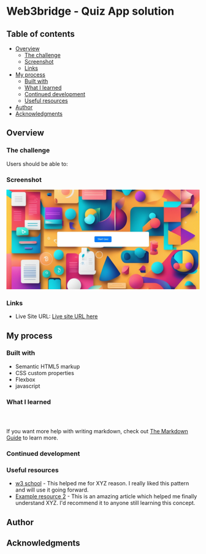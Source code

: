 # Web3bridge - Quiz App solution

## Table of contents

- [Overview](#overview)
  - [The challenge](#the-challenge)
  - [Screenshot](#screenshot)
  - [Links](#links)
- [My process](#my-process)
  - [Built with](#built-with)
  - [What I learned](#what-i-learned)
  - [Continued development](#continued-development)
  - [Useful resources](#useful-resources)
- [Author](#author)
- [Acknowledgments](#acknowledgments)

## Overview

### The challenge

Users should be able to:

<!-- - View the optimal layout for each of the website's pages depending on their device's screen size
- See hover states for all interactive elements on the page
- View each page and be able to toggle between the tabs to see new information -->

### Screenshot

![page](./media/screenshot.jpeg)

### Links

- Live Site URL: [Live site URL here](https://quiz-app-313.netlify.app/)

## My process

### Built with

- Semantic HTML5 markup
- CSS custom properties
- Flexbox
- javascript

### What I learned

```html

```

```css

```

```js

```

If you want more help with writing markdown, check out [The Markdown Guide](https://www.markdownguide.org/) to learn more.

### Continued development

<!-- Use this section to outline areas that you want to continue focusing on in future projects. These could be concepts you're still not completely comfortable with or techniques you found useful that you want to refine and perfect. -->

### Useful resources

- [w3 school](https://www.example.com) - This helped me for XYZ reason. I really liked this pattern and will use it going forward.
- [Example resource 2](https://www.example.com) - This is an amazing article which helped me finally understand XYZ. I'd recommend it to anyone still learning this concept.

## Author

<!-- - Website - [Awoyemi patrick Gbenga](https://www.your-site.com) -->
<!-- - Twitter - [@valuehorizons](https://www.twitter.com/valuehorizons) -->

## Acknowledgments

<!-- This is where you can give a hat tip to anyone who helped you out on this project. Perhaps you worked in a team or got some inspiration from someone else's solution. This is the perfect place to give them some credit. -->
